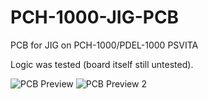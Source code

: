 # PCH-1000-JIG-PCB
PCB for JIG on PCH-1000/PDEL-1000 PSVITA

Logic was tested (board itself still untested).

![PCB Preview](https://user-images.githubusercontent.com/203427/220664513-d51b6930-3a7c-4974-a487-378905719ee3.JPG)
![PCB Preview 2](https://user-images.githubusercontent.com/203427/220664902-8d304ff1-a855-4a72-9d84-5c8de78c91cd.JPG)
